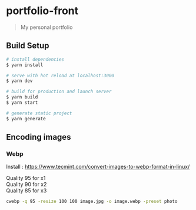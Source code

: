 # portfolio-front

> My personal portfolio

## Build Setup

``` bash
# install dependencies
$ yarn install

# serve with hot reload at localhost:3000
$ yarn dev

# build for production and launch server
$ yarn build
$ yarn start

# generate static project
$ yarn generate
```


## Encoding images

### Webp

Install : https://www.tecmint.com/convert-images-to-webp-format-in-linux/

Quality 95 for x1  
Quality 90 for x2  
Quality 85 for x3  

``` bash
cwebp -q 95 -resize 100 100 image.jpg -o image.webp -preset photo
```
